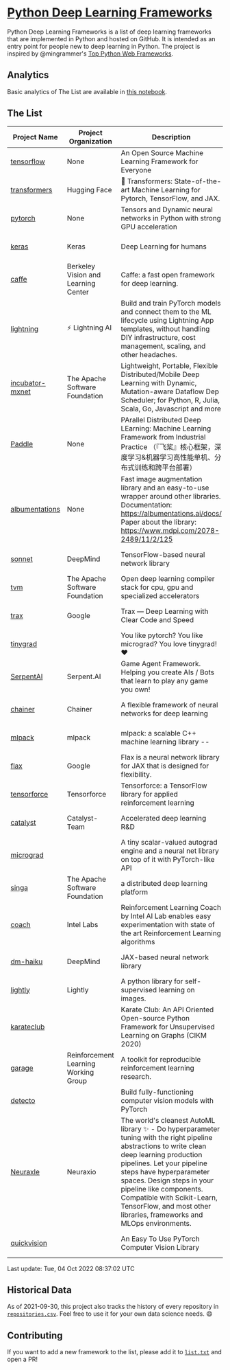 # [Python Deep Learning Frameworks](https://www.github.com/shimst3r/python-deep-learning-frameworks)

Python Deep Learning Frameworks is a list of deep learning frameworks that are implemented in Python and hosted on GitHub. It is intended as an entry point for people new to deep learning in Python. The project is inspired by @mingrammer's [Top Python Web Frameworks](https://github.com/mingrammer/python-web-framework-stars).

## Analytics

Basic analytics of The List are available in [this notebook](./notebooks/development_over_time.ipynb).

## The List

| Project Name | Project Organization | Description | Stars | Forks | Open Issues | Last Commit |
| ------------ | -------------------- | ----------- | ----: | ----: | ----------: | ----------- |
| [tensorflow](https://tensorflow.org) | None | An Open Source Machine Learning Framework for Everyone | 168152 | 87235 | 2407 | 0 day(s) ago |
| [transformers](https://huggingface.co/transformers) | Hugging Face | 🤗 Transformers: State-of-the-art Machine Learning for Pytorch, TensorFlow, and JAX. | 71332 | 16326 | 532 | 0 day(s) ago |
| [pytorch](https://pytorch.org) | None | Tensors and Dynamic neural networks in Python with strong GPU acceleration | 59328 | 16513 | 10184 | 0 day(s) ago |
| [keras](http://keras.io/) | Keras | Deep Learning for humans | 56312 | 19188 | 327 | 0 day(s) ago |
| [caffe](http://caffe.berkeleyvision.org/) | Berkeley Vision and Learning Center | Caffe: a fast open framework for deep learning. | 32886 | 18996 | 1182 | 1 day(s) ago |
| [lightning](https://lightning.ai) | ⚡️ Lightning AI  | Build and train PyTorch models and connect them to the ML lifecycle using Lightning App templates, without handling DIY infrastructure, cost management, scaling, and other headaches. | 20197 | 2604 | 633 | 0 day(s) ago |
| [incubator-mxnet](https://mxnet.apache.org) | The Apache Software Foundation | Lightweight, Portable, Flexible Distributed/Mobile Deep Learning with Dynamic, Mutation-aware Dataflow Dep Scheduler; for Python, R, Julia, Scala, Go, Javascript and more | 20091 | 6877 | 1987 | 0 day(s) ago |
| [Paddle](http://www.paddlepaddle.org/) | None | PArallel Distributed Deep LEarning: Machine Learning Framework from Industrial Practice （『飞桨』核心框架，深度学习&机器学习高性能单机、分布式训练和跨平台部署） | 18961 | 4721 | 2976 | 0 day(s) ago |
| [albumentations](https://albumentations.ai) | None | Fast image augmentation library and an easy-to-use wrapper around other libraries. Documentation:  https://albumentations.ai/docs/ Paper about the library: https://www.mdpi.com/2078-2489/11/2/125 | 10925 | 1405 | 298 | 0 day(s) ago |
| [sonnet](https://sonnet.dev/) | DeepMind | TensorFlow-based neural network library | 9387 | 1339 | 32 | 0 day(s) ago |
| [tvm](https://tvm.apache.org/) | The Apache Software Foundation | Open deep learning compiler stack for cpu, gpu and specialized accelerators | 8625 | 2727 | 640 | 0 day(s) ago |
| [trax](https://github.com/google/trax) | Google | Trax — Deep Learning with Clear Code and Speed | 7118 | 743 | 99 | 1 day(s) ago |
| [tinygrad](https://github.com/geohot/tinygrad) |  | You like pytorch? You like micrograd? You love tinygrad! ❤️  | 6878 | 701 | 15 | 0 day(s) ago |
| [SerpentAI](http://serpent.ai) | Serpent.AI | Game Agent Framework. Helping you create AIs / Bots that learn to play any game you own! | 6347 | 751 | 2 | 2 day(s) ago |
| [chainer](https://chainer.org) | Chainer | A flexible framework of neural networks for deep learning | 5730 | 1390 | 12 | 2 day(s) ago |
| [mlpack](https://www.mlpack.org/) | mlpack | mlpack: a scalable C++ machine learning library --  | 4085 | 1437 | 42 | 0 day(s) ago |
| [flax](https://flax.readthedocs.io) | Google | Flax is a neural network library for JAX that is designed for flexibility. | 3572 | 413 | 112 | 0 day(s) ago |
| [tensorforce](https://github.com/tensorforce/tensorforce) | Tensorforce | Tensorforce: a TensorFlow library for applied reinforcement learning | 3172 | 535 | 30 | 3 day(s) ago |
| [catalyst](https://catalyst-team.com) | Catalyst-Team | Accelerated deep learning R&D | 2997 | 368 | 8 | 1 day(s) ago |
| [micrograd](https://github.com/karpathy/micrograd) |  | A tiny scalar-valued autograd engine and a neural net library on top of it with PyTorch-like API | 2777 | 259 | 11 | 0 day(s) ago |
| [singa](https://github.com/apache/singa) | The Apache Software Foundation | a distributed deep learning platform | 2657 | 831 | 38 | 2 day(s) ago |
| [coach](https://intellabs.github.io/coach/) | Intel Labs | Reinforcement Learning Coach by Intel AI Lab enables easy experimentation with state of the art Reinforcement Learning algorithms | 2188 | 441 | 90 | 2 day(s) ago |
| [dm-haiku](https://dm-haiku.readthedocs.io) | DeepMind | JAX-based neural network library | 2184 | 177 | 81 | 0 day(s) ago |
| [lightly](https://github.com/lightly-ai/lightly) | Lightly | A python library for self-supervised learning on images. | 1821 | 147 | 76 | 1 day(s) ago |
| [karateclub](https://karateclub.readthedocs.io) |  | Karate Club: An API Oriented Open-source Python Framework for Unsupervised Learning on Graphs (CIKM 2020) | 1735 | 219 | 1 | 1 day(s) ago |
| [garage](https://github.com/rlworkgroup/garage) | Reinforcement Learning Working Group | A toolkit for reproducible reinforcement learning research. | 1514 | 269 | 227 | 0 day(s) ago |
| [detecto](https://detecto.readthedocs.io/) |  | Build fully-functioning computer vision models with PyTorch | 564 | 98 | 38 | 5 day(s) ago |
| [Neuraxle](https://www.neuraxle.org/) | Neuraxio | The world's cleanest AutoML library ✨ - Do hyperparameter tuning with the right pipeline abstractions to write clean deep learning production pipelines. Let your pipeline steps have hyperparameter spaces. Design steps in your pipeline like components. Compatible with Scikit-Learn, TensorFlow, and most other libraries, frameworks and MLOps environments. | 539 | 53 | 59 | 2 day(s) ago |
| [quickvision](https://github.com/oke-aditya/quickvision) |  | An Easy To Use PyTorch Computer Vision Library | 49 | 5 | 19 | 141 day(s) ago |

Last update: Tue, 04 Oct 2022 08:37:02 UTC

## Historical Data

As of 2021-09-30, this project also tracks the history of every repository in [`repositories.csv`](./repositories.csv). Feel free to use it for your own data science needs. :smile:

## Contributing

If you want to add a new framework to the list, please add it to [`list.txt`](./python-deep-learning-frameworks/list.txt) and open a PR!